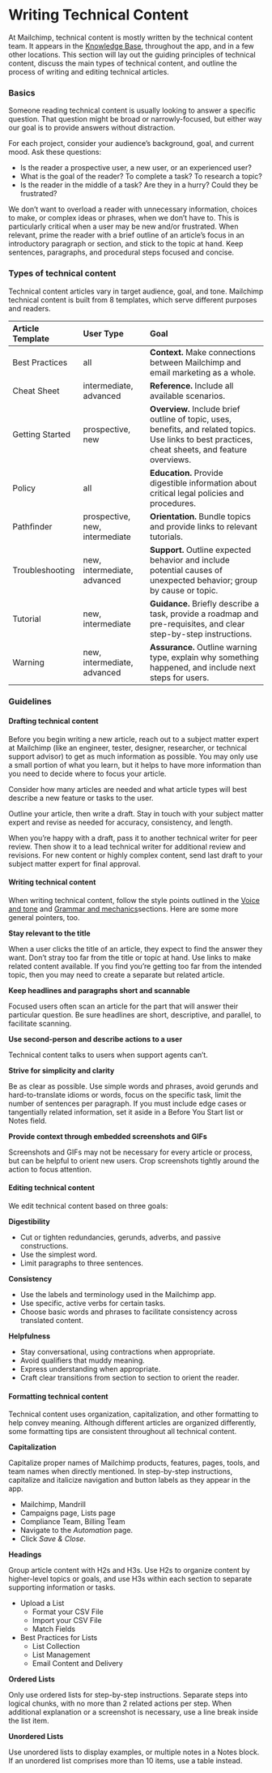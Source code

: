 # Writing Technical Content

At Mailchimp, technical content is mostly written by the technical content team. It appears in the [Knowledge Base](http://mailchimp.com/help/), throughout the app, and in a few other locations. This section will lay out the guiding principles of technical content, discuss the main types of technical content, and outline the process of writing and editing technical articles.

### Basics

Someone reading technical content is usually looking to answer a specific question. That question might be broad or narrowly-focused, but either way our goal is to provide answers without distraction.

For each project, consider your audience’s background, goal, and current mood. Ask these questions:

* Is the reader a prospective user, a new user, or an experienced user?
* What is the goal of the reader? To complete a task? To research a topic?
* Is the reader in the middle of a task? Are they in a hurry? Could they be frustrated?

We don’t want to overload a reader with unnecessary information, choices to make, or complex ideas or phrases, when we don’t have to. This is particularly critical when a user may be new and/or frustrated. When relevant, prime the reader with a brief outline of an article’s focus in an introductory paragraph or section, and stick to the topic at hand. Keep sentences, paragraphs, and procedural steps focused and concise.

### Types of technical content

Technical content articles vary in target audience, goal, and tone. Mailchimp technical content is built from 8 templates, which serve different purposes and readers.

| **Article Template** | **User Type** | **Goal** |
| :--- | :--- | :--- |
| Best Practices | all | **Context.** Make connections between Mailchimp and email marketing as a whole. |
| Cheat Sheet | intermediate, advanced | **Reference.** Include all available scenarios. |
| Getting Started | prospective, new | **Overview.** Include brief outline of topic, uses, benefits, and related topics. Use links to best practices, cheat sheets, and feature overviews. |
| Policy | all | **Education.** Provide digestible information about critical legal policies and procedures. |
| Pathfinder | prospective, new, intermediate | **Orientation.** Bundle topics and provide links to relevant tutorials. |
| Troubleshooting | new, intermediate, advanced | **Support.** Outline expected behavior and include potential causes of unexpected behavior; group by cause or topic. |
| Tutorial | new, intermediate | **Guidance.** Briefly describe a task, provide a roadmap and pre-requisites, and clear step-by-step instructions. |
| Warning | new, intermediate, advanced | **Assurance.** Outline warning type, explain why something happened, and include next steps for users. |

### Guidelines

#### Drafting technical content

Before you begin writing a new article, reach out to a subject matter expert at Mailchimp \(like an engineer, tester, designer, researcher, or technical support advisor\) to get as much information as possible. You may only use a small portion of what you learn, but it helps to have more information than you need to decide where to focus your article.

Consider how many articles are needed and what article types will best describe a new feature or tasks to the user.

Outline your article, then write a draft. Stay in touch with your subject matter expert and revise as needed for accuracy, consistency, and length.

When you’re happy with a draft, pass it to another technical writer for peer review. Then show it to a lead technical writer for additional review and revisions. For new content or highly complex content, send last draft to your subject matter expert for final approval.

#### Writing technical content

When writing technical content, follow the style points outlined in the [Voice and tone](https://github.com/nebali/content-style-guide/blob/master/02-voice-and-tone.html.md) and [Grammar and mechanics](https://github.com/nebali/content-style-guide/blob/master/04-grammar-and-mechanics.html.md)sections. Here are some more general pointers, too.

**Stay relevant to the title**

When a user clicks the title of an article, they expect to find the answer they want. Don’t stray too far from the title or topic at hand. Use links to make related content available. If you find you’re getting too far from the intended topic, then you may need to create a separate but related article.

**Keep headlines and paragraphs short and scannable**

Focused users often scan an article for the part that will answer their particular question. Be sure headlines are short, descriptive, and parallel, to facilitate scanning.

**Use second-person and describe actions to a user**

Technical content talks to users when support agents can’t.

**Strive for simplicity and clarity**

Be as clear as possible. Use simple words and phrases, avoid gerunds and hard-to-translate idioms or words, focus on the specific task, limit the number of sentences per paragraph. If you must include edge cases or tangentially related information, set it aside in a Before You Start list or Notes field.

**Provide context through embedded screenshots and GIFs**

Screenshots and GIFs may not be necessary for every article or process, but can be helpful to orient new users. Crop screenshots tightly around the action to focus attention.

#### Editing technical content

We edit technical content based on three goals:

**Digestibility**

* Cut or tighten redundancies, gerunds, adverbs, and passive constructions.
* Use the simplest word.
* Limit paragraphs to three sentences.

**Consistency**

* Use the labels and terminology used in the Mailchimp app.
* Use specific, active verbs for certain tasks.
* Choose basic words and phrases to facilitate consistency across translated content.

**Helpfulness**

* Stay conversational, using contractions when appropriate.
* Avoid qualifiers that muddy meaning.
* Express understanding when appropriate.
* Craft clear transitions from section to section to orient the reader.

#### Formatting technical content

Technical content uses organization, capitalization, and other formatting to help convey meaning. Although different articles are organized differently, some formatting tips are consistent throughout all technical content.

**Capitalization**

Capitalize proper names of Mailchimp products, features, pages, tools, and team names when directly mentioned. In step-by-step instructions, capitalize and italicize navigation and button labels as they appear in the app.

* Mailchimp, Mandrill
* Campaigns page, Lists page
* Compliance Team, Billing Team
* Navigate to the _Automation_ page.
* Click _Save & Close_.

**Headings**

Group article content with H2s and H3s. Use H2s to organize content by higher-level topics or goals, and use H3s within each section to separate supporting information or tasks.

* Upload a List
  * Format your CSV File
  * Import your CSV File
  * Match Fields
* Best Practices for Lists
  * List Collection
  * List Management
  * Email Content and Delivery

**Ordered Lists**

Only use ordered lists for step-by-step instructions. Separate steps into logical chunks, with no more than 2 related actions per step. When additional explanation or a screenshot is necessary, use a line break inside the list item.

**Unordered Lists**

Use unordered lists to display examples, or multiple notes in a Notes block. If an unordered list comprises more than 10 items, use a table instead.

